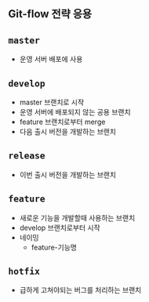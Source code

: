 ## Git-flow 전략 응용

## `master`
- 운영 서버 배포에 사용 

## `develop`
- master 브랜치로 시작
- 운영 서버에 배포되지 않는 공용 브랜치
- feature 브랜치로부터 merge
- 다음 출시 버전을 개발하는 브랜치

## `release`
- 이번 출시 버전을 개발하는 브랜치

## `feature`
- 새로운 기능을 개발할때 사용하는 브랜치
- develop 브랜치로부터 시작
- 네이밍
    - feature-기능명

## `hotfix`
- 급하게 고쳐야되는 버그를 처리하는 브랜치
